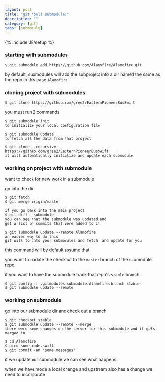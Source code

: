 ```yaml
---
layout: post
title: "git tools submodules"
description: ""
category: [git]
tags: [submodule]
---
```

{% include JB/setup %}

### starting with submodules

	$ git submodule add https://github.com/Alamofire/Alamofire.git

by default, submodules will add the subproject into a dir named the same as the repo
in this case `Alamofire`

### cloning project with submodules

	$ git clone https://github.com/gree2/EasternPioneerBusSwift

you must run 2 commands

	$ git submodule init
	to initialize your local configuration file

	$ git submodule update
	to fetch all the data from that project

	$ git clone --recursive https://github.com/gree2/EasternPioneerBusSwift
	it will automatically initialize and update each submodule

### working on project with submodule

want to check for new work in a submodule

go into the dir

	$ git fetch
	$ git merge origin/master

	if you go back into the main project
	$ git diff --submodule
	you can see that the submodule was updated and
	get a list of commits that were added to it

	$ git submodule update --remote Alamofire
	an easier way to do this
	git will to into your submodules and fetch  and update for you

this command will by default assume that

you want to update the checkout to the `master` branch of the submodule repo

if you want to have the submodule track that repo's `stable` branch

	$ git config -f .gitmodules submodule.Alamofire.branch stable
	$ git submodule update --remote

### working on submodule

go into our submodule dir and check out a branch

	$ git checkout stable
	$ git submodule update --remote --merge
	there were some changes on the server for this submodule and it gets merged in

	$ cd Alamofire
	$ pico some_code.swift
	$ git commit -am "some messages"

if we update our submodule we can see what happens

when we have mode a local change and upstream also has a change we need to incorporate
